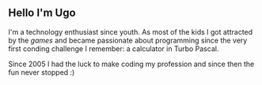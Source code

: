## Hello I'm Ugo

I'm a technology enthusiast since youth. As most of the kids I got attracted by the _games_ and became passionate about programming since the very first conding challenge I remember: a calculator in Turbo Pascal.

Since 2005 I had the luck to make coding my profession and since then the fun never stopped :)


 